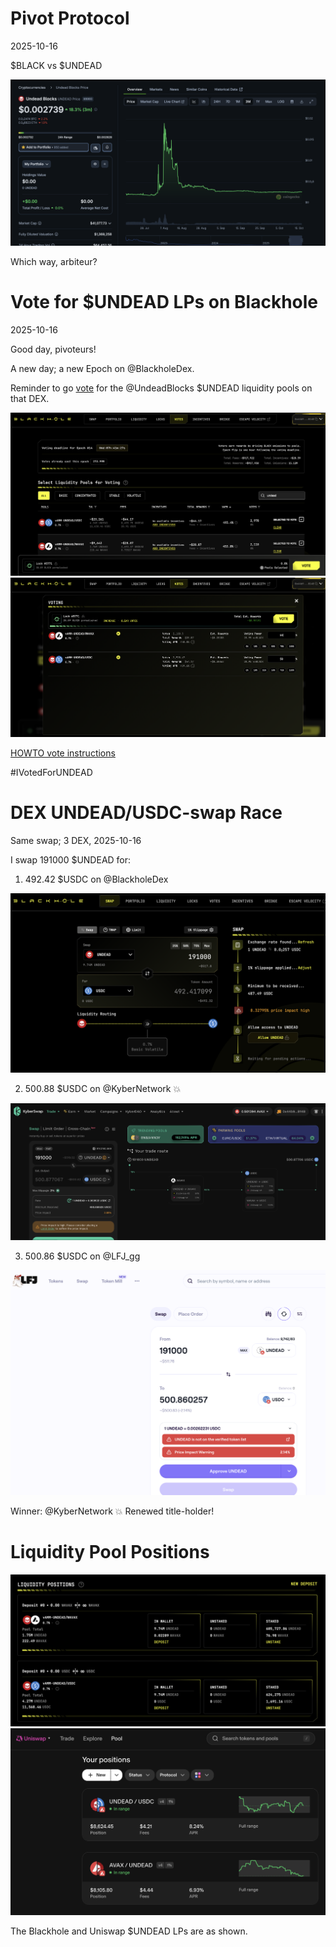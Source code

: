 # Pivot Protocol

2025-10-16

$BLACK vs $UNDEAD

![$BLACK 3-month chart](imgs/01a-black.png)
![$UNDEAD 3-month chart](imgs/01b-undead.png)

Which way, arbiteur?
# Vote for $UNDEAD LPs on Blackhole 

2025-10-16 

Good day, pivoteurs! 

A new day; a new Epoch on @BlackholeDex. 

Reminder to go [vote](https://blackhole.xyz/vote) for the @UndeadBlocks $UNDEAD liquidity pools on that DEX. 

![Blackhole DEX voting page](imgs/02a-vote.png) 
![Vote for $UNDEAD LPs](imgs/02b-voted.png) 

[HOWTO vote instructions](https://x.com/pivocateur/status/1945637734682341791) 

#IVotedForUNDEAD 

# DEX UNDEAD/USDC-swap Race 

Same swap; 3 DEX, 2025-10-16 

I swap 191000 $UNDEAD for: 

1. 492.42 $USDC on @BlackholeDex 

![UNDEAD/USDC swap on Blackhole](imgs/03a-blackhole.png) 

2. 500.88 $USDC on @KyberNetwork 💥 

![UNDEAD/USDC swap on Kyber](imgs/03b-kyber.png) 

3. 500.86 $USDC on @LFJ_gg 

![UNDEAD/USDC swap on LFJ](imgs/03c-lfj.png) 


Winner: @KyberNetwork 💥 Renewed title-holder! 

# Liquidity Pool Positions 

![Blackhole UNDEAD LPs](imgs/04a-blackhole-lps.png) 
![Uniswap UNDEAD LPs](imgs/04b-uniswap-lps.png) 

The Blackhole and Uniswap $UNDEAD LPs are as shown. 

